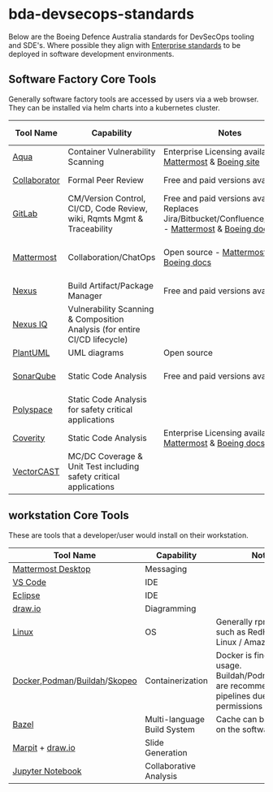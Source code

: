 # bda-devsecops-standards

Below are the Boeing Defence Australia standards for DevSecOps tooling and SDE's. Where possible they align with [Enterprise standards](https://git.web.boeing.com/enterprise-sw-verticals/boeing-software-factory/bsf/-/blob/main/tools.md) to be deployed in software development environments.

## Software Factory Core Tools

Generally software factory tools are accessed by users via a web browser. They can be installed via helm charts into a kubernetes cluster.

| Tool Name                                                    								| Capability                                                              	| Notes			                                      																																														| FM1115 exists 					| ESATS |
| ------------------------------------------------------------ 								| ----------------------------------------------------------------------- 	| ------------------------------------------------------ 																																													| ---------------					| ------|
| [Aqua](https://www.aquasec.com/)                             								| Container Vulnerability Scanning			                         	 	| Enterprise Licensing available - [Mattermost](https://mattermost.web.boeing.com/devhub/channels/aqua) & [Boeing site](https://dev-sec-docs.web.boeing.com/aqua-overview/)													  				| No  			 					| [link](https://esats.web.boeing.com/technologyproduct/product/3556673) |
| [Collaborator](https://smartbear.com/product/collaborator/)  								| Formal Peer Review                     				                 	| Free and paid versions available						    							  																																					| Yes (E7, WSE)		 				| [link](https://esats.web.boeing.com/technologyproduct/product/3582768) |
| [GitLab](https://about.gitlab.com)                           								| CM/Version Control, CI/CD, Code Review, wiki, Rqmts Mgmt & Traceability 	| Free and paid versions available - Replaces Jira/Bitbucket/Confluence/Jenkins - [Mattermost](https://mattermost.web.boeing.com/devhub/channels/gitlab) & [Boeing docs](https://git.web.boeing.com/gitlab/gitlab/-/blob/main/README.md)	| Yes (WSE)		 					| [link](https://esats.web.boeing.com/technologyproduct/product/46695)	  |
| [Mattermost](https://mattermost.com/)                        								| Collaboration/ChatOps                                                   	| Open source - [Mattermost](https://mattermost.web.boeing.com/devhub/channels/mm) & [Boeing docs](https://mattermost.pages.boeing.com/) 																									| Yes (Wakulda, Currawong, E7, WSE)	| [link](https://esats.web.boeing.com/technologyproduct/product/90665)	  |
| [Nexus](https://www.sonatype.com/products/nexus-repository)  								| Build Artifact/Package Manager                                          	| Free and paid versions available                                                       																																					| Yes (WSE, Wakulda)	 			| [link](https://esats.web.boeing.com/technologyproduct/product/3496098)
| [Nexus IQ](https://help.sonatype.com/iqserver)               								| Vulnerability Scanning & Composition Analysis (for entire CI/CD lifecycle)|                                                        																																													| No  			 					| [link](https://esats.web.boeing.com/technologyproduct/product/3496098)|
| [PlantUML](https://plantuml.com/)                            								| UML diagrams                                                            	| Open source                                                       																																										| No 			 					| [link](https://esats.web.boeing.com/technologyproduct/product/3555929)|
| [SonarQube](https://www.sonarsource.com/products/sonarqube/) 								| Static Code Analysis                                                    	| Free and paid versions available                                                         																																					| Yes (Wakulda, Currawong) 			| [link](https://esats.web.boeing.com/technologyproduct/product/55323)|
| [Polyspace](https://au.mathworks.com/products/polyspace.html)								| Static Code Analysis for safety critical applications                     |                                                        																																													| No 			 					| [link](https://esats.web.boeing.com/technologyproduct/product/3572426) [link](https://esats.web.boeing.com/technologyproduct/product/3572431)|
| [Coverity](https://scan.coverity.com/)                      								| Static Code Analysis                                                     	| Enterprise Licensing available - [Mattermost](https://mattermost.web.boeing.com/devhub/channels/coverity) & [Boeing docs](https://dev-sec-docs.web.boeing.com/coverity-overview/)                                                      	| Yes (E7, WSE)			 			| [link](https://esats.web.boeing.com/technologyproduct/product/3494134)|
| [VectorCAST](https://www.vector.com/int/en/products/products-a-z/software/vectorcast/#) 	| MC/DC Coverage & Unit Test including safety critical applications         |                                                        																																													| No  			 					| [link](https://esats.web.boeing.com/technologyproduct/product/3536963)|


## workstation Core Tools

These are tools that a developer/user would install on their workstation.

| Tool Name                                                    | Capability                                             | Notes			                                         |
| ------------------------------------------------------------ | ------------------------------------------------------ | ------------------------------------------------------ |
| [Mattermost Desktop](https://mattermost.com/apps/)           | Messaging                                              |                                                        |
| [VS Code](https://code.visualstudio.com/)                    | IDE                                                    |                                                        |
| [Eclipse](https://www.eclipse.org/downloads/)                | IDE                                                    |                                                        |
| [draw.io](https://www.diagrams.net/)                         | Diagramming                                            |                                                        |
| [Linux](https://en.wikipedia.org/wiki/Linux)                 | OS                                                     | Generally rpm based such as RedHat/Oracle Linux / Amazon Linux | 
| [Docker](https://www.docker.com/),[Podman](https://podman.io/)/[Buildah](https://buildah.io/)/[Skopeo](https://github.com/containers/skopeo) | Containerization | Docker is fine for local usage. Buildah/Podman/Skopeo are recommended for pipelines due to permissions needed. |
| [Bazel](https://bazel.build/)                                | Multi-language Build System                            | Cache can be installed on the software factory         |
| [Marpit](https://marpit.marp.app/) + [draw.io](https://www.diagrams.net/) | Slide Generation                          |                                                        |
| [Jupyter Notebook](https://jupyter.org/)                     | Collaborative Analysis                                 |                                                        |
